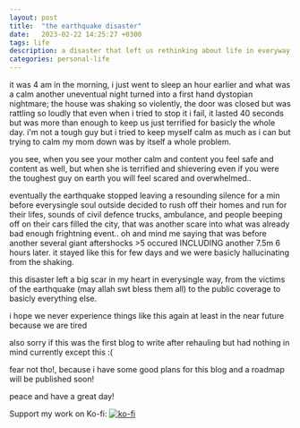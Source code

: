 ```yaml
---
layout: post
title:  "the earthquake disaster"
date:   2023-02-22 14:25:27 +0300
tags: life
description: a disaster that left us rethinking about life in everyway
categories: personal-life 
---
```


it was 4 am in the morning, i just went to sleep an hour earlier and what was a calm another uneventual night turned into a first hand dystopian nightmare; the house was shaking so violently, the door was closed but was rattling so loudly that even when i tried to stop it i fail, it lasted 40 seconds but was more than enough to keep us just terrified for basicly the whole day.
i'm not a tough guy but i tried to keep myself calm as much as i can but trying to calm my mom down was by itself a whole problem.

you see, when you see your mother calm and content you feel safe and content as well, but when she is terrified and shievering even if you were the toughest guy on earth you will feel scared and overwhelmed..

eventually the earthquake stopped leaving a resounding silence for a min before everysingle soul outside decided to rush off their homes and run for their lifes, sounds of civil defence trucks, ambulance, and people beeping off on their cars filled the city, that was another scare into what was already bad enough frightning event.. oh and mind me saying that was before another several giant aftershocks >5 occured INCLUDING another 7.5m 6 hours later. it stayed like this for few days and we were basicly hallucinating from the shaking.

this disaster left a big scar in my heart in everysingle way, from the victims of the earthquake (may allah swt bless them all) to the public coverage to basicly everything else.

i hope we never experience things like this again at least in the near future because we are tired

also sorry if this was the first blog to write after rehauling but had nothing in mind currently except this :(

fear not tho!, because i have some good plans for this blog and a roadmap will be published soon!

peace and have a great day!

Support my work on Ko-fi: [![ko-fi](https://ko-fi.com/img/githubbutton_sm.svg)](https://ko-fi.com/S6S1IWSJQ)
